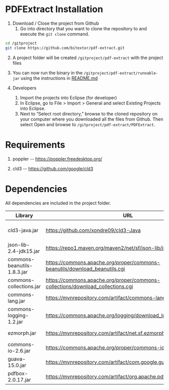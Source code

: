 # PDFExtract Installation

1. Download / Close the project from Github
   1. Go into directory that you want to clone the repository to and execute the `git clone` command.
```sh
cd /gitproject
git clone https://github.com/bitextor/pdf-extract.git
```
   2. A project folder will be created `/gitproject/pdf-extract` with the project files
   3. You can now run the binary in the `/gitproject/pdf-extract/runnable-jar` using the instructions in [README.md](#command-line-pdf-extraction)

2. Developers
   1. Import the projects into Eclipse (for developer)
   2. In Eclipse, go to File > Import > General and select Existing Projects into Eclipse.
   3. Next to “Select root directory,” browse to the cloned repository on your computer where you downloaded all the files from Github. Then select Open and browse to `/gitproject/pdf-extract/PDFExtract`.

# Requirements

1. poppler -- https://poppler.freedesktop.org/

2. cld3 -- https://github.com/google/cld3


# Dependencies
All dependencies are included in the project folder.


| Library | URL| Description |
| --- | --- | --- |
| cld3-java.jar | https://github.com/xondre09/cld3-Java | Java wrapper for cld3 |
| json-lib-2.4-jdk15.jar |	https://repo1.maven.org/maven2/net/sf/json-lib/json-lib/2.4/ | Read json |
| commons-beanutils-1.8.3.jar | https://commons.apache.org/proper/commons-beanutils/download_beanutils.cgi | Dependency of json |
| commons-collections.jar | https://commons.apache.org/proper/commons-collections/download_collections.cgi | Dependency of json |
| commons-lang.jar | https://mvnrepository.com/artifact/commons-lang/commons-lang | Dependency of json |
| commons-logging-1.2.jar |	https://commons.apache.org/logging/download_logging.cgi | Dependency of json |
| ezmorph.jar |	https://mvnrepository.com/artifact/net.sf.ezmorph/ezmorph/1.0.6 | Dependency of json |
| commons-io-2.6.jar | https://commons.apache.org/proper/commons-io/download_io.cgi | Read / write file |
| guava-15.0.jar |	https://mvnrepository.com/artifact/com.google.guava/guava/15.0 | Manage collections |
| pdfbox-2.0.17.jar |	https://mvnrepository.com/artifact/org.apache.pdfbox/pdfbox/2.0.17 | Manage pdf file |
